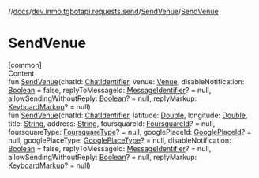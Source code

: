 //[docs](../../../index.md)/[dev.inmo.tgbotapi.requests.send](../index.md)/[SendVenue](index.md)/[SendVenue](-send-venue.md)



# SendVenue  
[common]  
Content  
fun [SendVenue](-send-venue.md)(chatId: [ChatIdentifier](../../dev.inmo.tgbotapi.types/-chat-identifier/index.md), venue: [Venue](../../dev.inmo.tgbotapi.types.venue/-venue/index.md), disableNotification: [Boolean](https://kotlinlang.org/api/latest/jvm/stdlib/kotlin/-boolean/index.html) = false, replyToMessageId: [MessageIdentifier](../../dev.inmo.tgbotapi.types/index.md#%5Bdev.inmo.tgbotapi.types%2FMessageIdentifier%2F%2F%2FPointingToDeclaration%2F%5D%2FClasslikes%2F625018081)? = null, allowSendingWithoutReply: [Boolean](https://kotlinlang.org/api/latest/jvm/stdlib/kotlin/-boolean/index.html)? = null, replyMarkup: [KeyboardMarkup](../../dev.inmo.tgbotapi.types.buttons/-keyboard-markup/index.md)? = null)  
fun [SendVenue](-send-venue.md)(chatId: [ChatIdentifier](../../dev.inmo.tgbotapi.types/-chat-identifier/index.md), latitude: [Double](https://kotlinlang.org/api/latest/jvm/stdlib/kotlin/-double/index.html), longitude: [Double](https://kotlinlang.org/api/latest/jvm/stdlib/kotlin/-double/index.html), title: [String](https://kotlinlang.org/api/latest/jvm/stdlib/kotlin/-string/index.html), address: [String](https://kotlinlang.org/api/latest/jvm/stdlib/kotlin/-string/index.html), foursquareId: [FoursquareId](../../dev.inmo.tgbotapi.types/index.md#%5Bdev.inmo.tgbotapi.types%2FFoursquareId%2F%2F%2FPointingToDeclaration%2F%5D%2FClasslikes%2F625018081)? = null, foursquareType: [FoursquareType](../../dev.inmo.tgbotapi.types/index.md#%5Bdev.inmo.tgbotapi.types%2FFoursquareType%2F%2F%2FPointingToDeclaration%2F%5D%2FClasslikes%2F625018081)? = null, googlePlaceId: [GooglePlaceId](../../dev.inmo.tgbotapi.types/index.md#%5Bdev.inmo.tgbotapi.types%2FGooglePlaceId%2F%2F%2FPointingToDeclaration%2F%5D%2FClasslikes%2F625018081)? = null, googlePlaceType: [GooglePlaceType](../../dev.inmo.tgbotapi.types/index.md#%5Bdev.inmo.tgbotapi.types%2FGooglePlaceType%2F%2F%2FPointingToDeclaration%2F%5D%2FClasslikes%2F625018081)? = null, disableNotification: [Boolean](https://kotlinlang.org/api/latest/jvm/stdlib/kotlin/-boolean/index.html) = false, replyToMessageId: [MessageIdentifier](../../dev.inmo.tgbotapi.types/index.md#%5Bdev.inmo.tgbotapi.types%2FMessageIdentifier%2F%2F%2FPointingToDeclaration%2F%5D%2FClasslikes%2F625018081)? = null, allowSendingWithoutReply: [Boolean](https://kotlinlang.org/api/latest/jvm/stdlib/kotlin/-boolean/index.html)? = null, replyMarkup: [KeyboardMarkup](../../dev.inmo.tgbotapi.types.buttons/-keyboard-markup/index.md)? = null)  



